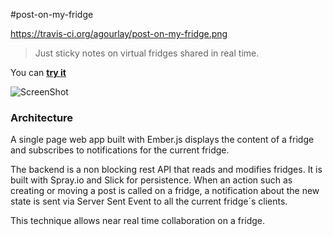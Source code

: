 #post-on-my-fridge  

https://travis-ci.org/agourlay/post-on-my-fridge.png

> Just sticky notes on virtual fridges shared in real time.

You can **[try it](http://fridge.arnaud-gourlay.info)**

![ScreenShot](http://fridge.arnaud-gourlay.info/images/demo.jpeg)

### Architecture

A single page web app built with Ember.js displays the content of a fridge and subscribes to notifications for the current fridge.

The backend is a non blocking rest API that reads and modifies fridges. It is built with Spray.io and Slick for persistence. When an action such as creating or moving a post is called on a fridge, a notification about the new state is sent via Server Sent Event to all the current fridge´s clients. 

This technique allows near real time collaboration on a fridge.


